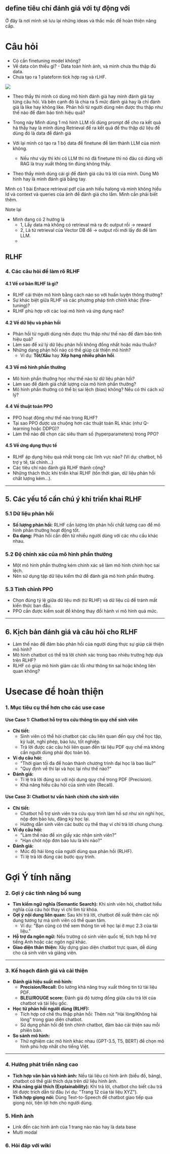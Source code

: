 


**define tiêu chí đánh giá với tự động với** 
- 
Ở đây là nơi mình sẽ lưu lại những ideas và thắc mắc để hoàn thiện nâng cấp. 
# Câu hỏi
- Có cần finetuning model không?
 - Về data còn thiếu gì? - Data toàn hình ảnh, và mình chưa thu thập đủ data.
 - Chưa tạo ra 1 plateform tick hợp rag và rLHF. 


![](../../assets/images/data.png)


- Theo thầy thì mình có dùng mô hình đánh giá hay mình đánh giá tay từng câu hỏi. Và bên cạnh đó là chia ra 5 mức đánh giá hay là chỉ đánh giá là like hay không like. 
Phản hồi từ người dùng nên được thu thập như thế nào để đảm bảo tính hiệu quả?
- Trong này Mình dùng 1 mô hình LLM rồi dùng prompt để cho ra kết quả hả thầy hay là mình dùng Retrieval để ra kết quả để thu thập dữ liệu để dùng đó là data để đánh giá

- Với lại mình có tạo ra 1 bộ data để finetune để làm thành LLM của mình không. 
	- Nếu như vậy thì khi có LLM thì nó đã finetune thì nó đâu có đúng với RAG là truy xuất thông tin đúng không thầy.

- Theo thầy mình dùng cái gì để đánh giá câu trả lời của mình. Dùng Mô hình hay là mình đánh giá bằng tay. 


Mình có 1 bài Enhace retrieval pdf của anh hiếu halong và mình không hiểu Id và context và queries của ảnh để đánh giá cho lắm. Mình cần phải biết thêm. 

Note lại 
- Mình đang có 2 hướng là 
	- 1, Lấy data mà không có retrieval mà ra đc output rồi -> reward
	- 2, Là từ retrieval của Vector DB để -> output rồi mới lấy đó để làm LLM.
	- 

## RLHF
### **4. Các câu hỏi để làm rõ RLHF**

#### **4.1 Về cơ bản RLHF là gì?**

- RLHF cải thiện mô hình bằng cách nào so với huấn luyện thông thường?
- Sự khác biệt giữa RLHF và các phương pháp tinh chỉnh khác (fine-tuning)?
- RLHF phù hợp với các loại mô hình và ứng dụng nào?

#### **4.2 Về dữ liệu và phản hồi**

- Phản hồi từ người dùng nên được thu thập như thế nào để đảm bảo tính hiệu quả?
- Làm sao để xử lý dữ liệu phản hồi không đồng nhất hoặc mâu thuẫn?
- Những dạng phản hồi nào có thể giúp cải thiện mô hình?
    - Ví dụ: **Tốt/Xấu** hay **Xếp hạng nhiều phản hồi**.

#### **4.3 Về mô hình phần thưởng**

- Mô hình phần thưởng học như thế nào từ dữ liệu phản hồi?
- Làm sao để đánh giá chất lượng của mô hình phần thưởng?
- Mô hình phần thưởng có thể bị sai lệch (bias) không? Nếu có thì cách xử lý?

#### **4.4 Về thuật toán PPO**

- PPO hoạt động như thế nào trong RLHF?
- Tại sao PPO được ưa chuộng hơn các thuật toán RL khác (như Q-learning hoặc DDPG)?
- Làm thế nào để chọn các siêu tham số (hyperparameters) trong PPO?

#### **4.5 Về ứng dụng thực tế**

- RLHF áp dụng hiệu quả nhất trong các lĩnh vực nào? (Ví dụ: chatbot, hỗ trợ y tế, tài chính...)
- Các tiêu chí nào đánh giá RLHF thành công?
- Những thách thức khi triển khai RLHF (tốn thời gian, dữ liệu phản hồi chất lượng kém...).

---

## **5. Các yếu tố cần chú ý khi triển khai RLHF**

### **5.1 Dữ liệu phản hồi**

- **Số lượng phản hồi:** RLHF cần lượng lớn phản hồi chất lượng cao để mô hình phần thưởng hoạt động tốt.
- **Đa dạng:** Phản hồi cần đến từ nhiều người dùng với các nhu cầu khác nhau.

### **5.2 Độ chính xác của mô hình phần thưởng**

- Một mô hình phần thưởng kém chính xác sẽ làm mô hình chính học sai lệch.
- Nên sử dụng tập dữ liệu kiểm thử để đánh giá mô hình phần thưởng.

### **5.3 Tinh chỉnh PPO**

- Chọn đúng tỷ lệ giữa dữ liệu mới (từ RLHF) và dữ liệu cũ để tránh mất kiến thức ban đầu.
- PPO cần được kiểm soát để không thay đổi hành vi mô hình quá mức.

---

## **6. Kịch bản đánh giá và câu hỏi cho RLHF**

- Làm thế nào để đảm bảo phản hồi của người dùng thực sự giúp cải thiện mô hình?
- Mô hình chatbot có thể trả lời chính xác trong bao nhiêu trường hợp dựa trên RLHF?
- RLHF có giúp mô hình giảm các lỗi như thông tin sai hoặc không liên quan không?

# Usecase để hoàn thiện
### **1. Mục tiêu cụ thể hơn cho các use case**

#### **Use Case 1: Chatbot hỗ trợ tra cứu thông tin quy chế sinh viên**

- **Chi tiết:**
    - Sinh viên có thể hỏi chatbot các câu liên quan đến quy chế học tập, kỷ luật, nghỉ phép, bảo lưu, tốt nghiệp.
    - Trả lời được các câu hỏi liên quan đến tài liệu PDF quy chế mà không cần người dùng phải đọc toàn bộ.
- **Ví dụ câu hỏi:**
    - "Thời gian tối đa để hoàn thành chương trình đại học là bao lâu?"
    - "Quy định về thi lại và học lại như thế nào?"
- **Đánh giá:**
    - Tỉ lệ trả lời đúng so với nội dung quy chế trong PDF (Precision).
    - Khả năng hiểu câu hỏi của sinh viên (Recall).
#### **Use Case 3: Chatbot tư vấn hành chính cho sinh viên**

- **Chi tiết:**
    - Chatbot hỗ trợ sinh viên tra cứu quy trình làm hồ sơ như xin nghỉ học, nộp đơn bảo lưu, đăng ký học lại.
    - Hướng dẫn sinh viên các bước cụ thể thay vì chỉ trả lời chung chung.
- **Ví dụ câu hỏi:**
    - "Làm thế nào để xin giấy xác nhận sinh viên?"
    - "Hạn chót nộp đơn bảo lưu là khi nào?"
- **Đánh giá:**
    - Mức độ hài lòng của người dùng qua phản hồi (RLHF).
    - Tỉ lệ trả lời đúng các bước quy trình.


# Gợi Ý tính năng
### **2. Gợi ý các tính năng bổ sung**

- **Tìm kiếm ngữ nghĩa (Semantic Search):** Khi sinh viên hỏi, chatbot hiểu nghĩa của câu hỏi thay vì chỉ tìm từ khóa.
- **Gợi ý nội dung liên quan:** Sau khi trả lời, chatbot đề xuất thêm các nội dung tương tự mà sinh viên có thể quan tâm.
    - Ví dụ: "Bạn cũng có thể xem thông tin về học lại ở mục 2.3 của tài liệu."
- **Hỗ trợ đa ngôn ngữ:** Nếu trường có sinh viên quốc tế, tích hợp hỗ trợ tiếng Anh hoặc các ngôn ngữ khác.
- **Giao diện thân thiện:** Xây dựng giao diện chatbot trực quan, dễ dùng cho cả sinh viên và giảng viên.

---

### **3. Kế hoạch đánh giá và cải thiện**

- **Đánh giá hiệu suất mô hình:**
    - **Precision/Recall:** Đo lường khả năng truy xuất thông tin từ tài liệu PDF.
    - **BLEU/ROUGE score:** Đánh giá độ tương đồng giữa câu trả lời của chatbot và tài liệu gốc.
- **Học từ phản hồi người dùng (RLHF):**
    - Tích hợp cơ chế thu thập phản hồi: Thêm nút "Hài lòng/Không hài lòng" trong giao diện chatbot.
    - Sử dụng phản hồi để tinh chỉnh chatbot, đảm bảo cải thiện sau mỗi phiên bản.
- **So sánh mô hình:**
    - Thử nghiệm các mô hình khác nhau (GPT-3.5, T5, BERT) để chọn mô hình phù hợp nhất cho tiếng Việt.

---

### **4. Hướng phát triển nâng cao**

- **Tích hợp văn bản và hình ảnh:** Nếu tài liệu có hình ảnh (biểu đồ, bảng), chatbot có thể giải thích dựa trên dữ liệu hình ảnh.
- **Khả năng giải thích (Explainability):** Khi trả lời, chatbot cho biết câu trả lời được trích dẫn từ đâu (ví dụ: "Trang 12 của tài liệu XYZ").
- **Tích hợp giọng nói:** Dùng Text-to-Speech để chatbot giao tiếp qua giọng nói, tiện lợi hơn cho người dùng.

### **5. Hình ảnh** 
- Link đến các hình ảnh của 1 trang nào nào hay là data base
- Multi modal
### **6. Hỏi đáp với wiki**
